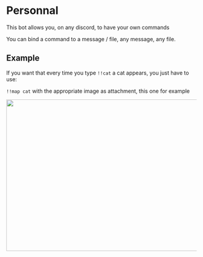 # Personnal
This bot allows you, on any discord, to have your own commands

You can bind a command to a message / file, any message, any file.

## Example

If you want that every time you type `!!cat` a cat appears, you just have to use:

`!!map cat` with the appropriate image as attachment, this one for example

<img src="https://user-images.githubusercontent.com/44021072/113632193-f9686400-966a-11eb-89de-94a0b533eaa1.png" data-canonical-src="https://user-images.githubusercontent.com/44021072/113632193-f9686400-966a-11eb-89de-94a0b533eaa1.png" width="533" height="400"/>
